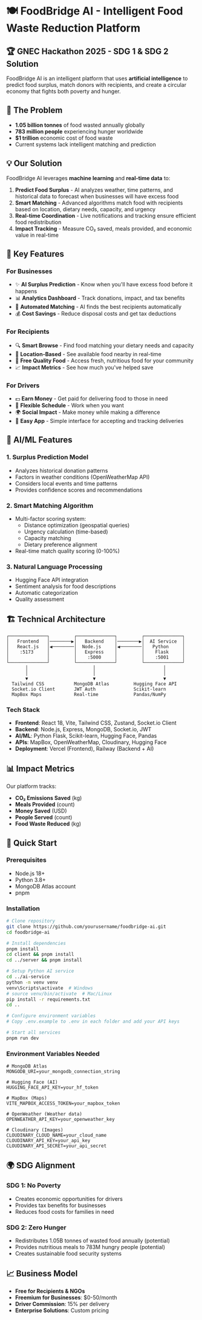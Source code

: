 # 🍽️ FoodBridge AI - Intelligent Food Waste Reduction Platform

## 🏆 GNEC Hackathon 2025 - SDG 1 & SDG 2 Solution

FoodBridge AI is an intelligent platform that uses **artificial intelligence** to predict food surplus, match donors with recipients, and create a circular economy that fights both poverty and hunger.

## 🌟 The Problem

- **1.05 billion tonnes** of food wasted annually globally
- **783 million people** experiencing hunger worldwide  
- **$1 trillion** economic cost of food waste
- Current systems lack intelligent matching and prediction

## 💡 Our Solution

FoodBridge AI leverages **machine learning** and **real-time data** to:

1. **Predict Food Surplus** - AI analyzes weather, time patterns, and historical data to forecast when businesses will have excess food
2. **Smart Matching** - Advanced algorithms match food with recipients based on location, dietary needs, capacity, and urgency
3. **Real-time Coordination** - Live notifications and tracking ensure efficient food redistribution
4. **Impact Tracking** - Measure CO₂ saved, meals provided, and economic value in real-time

## 🎯 Key Features

### For Businesses
- ✨ **AI Surplus Prediction** - Know when you'll have excess food before it happens
- 📊 **Analytics Dashboard** - Track donations, impact, and tax benefits
- 🎯 **Automated Matching** - AI finds the best recipients automatically
- 💰 **Cost Savings** - Reduce disposal costs and get tax deductions

### For Recipients
- 🔍 **Smart Browse** - Find food matching your dietary needs and capacity
- 📍 **Location-Based** - See available food nearby in real-time
- 🎁 **Free Quality Food** - Access fresh, nutritious food for your community
- 📈 **Impact Metrics** - See how much you've helped save

### For Drivers
- 💵 **Earn Money** - Get paid for delivering food to those in need
- 🚗 **Flexible Schedule** - Work when you want
- 🌍 **Social Impact** - Make money while making a difference
- 📱 **Easy App** - Simple interface for accepting and tracking deliveries

## 🤖 AI/ML Features

### 1. Surplus Prediction Model
- Analyzes historical donation patterns
- Factors in weather conditions (OpenWeatherMap API)
- Considers local events and time patterns
- Provides confidence scores and recommendations

### 2. Smart Matching Algorithm
- Multi-factor scoring system:
  - Distance optimization (geospatial queries)
  - Urgency calculation (time-based)
  - Capacity matching
  - Dietary preference alignment
- Real-time match quality scoring (0-100%)

### 3. Natural Language Processing
- Hugging Face API integration
- Sentiment analysis for food descriptions
- Automatic categorization
- Quality assessment

## 🏗️ Technical Architecture

```
┌──────────────┐         ┌──────────────┐         ┌──────────────┐
│   Frontend   │────────▶│   Backend    │────────▶│  AI Service  │
│   React.js   │◀────────│  Node.js     │◀────────│   Python     │
│    :5173     │         │   Express    │         │    Flask     │
│              │         │    :5000     │         │    :5001     │
└──────────────┘         └──────────────┘         └──────────────┘
       │                        │                         │
       │                        │                         │
       ▼                        ▼                         ▼
  Tailwind CSS           MongoDB Atlas         Hugging Face API
  Socket.io Client       JWT Auth              Scikit-learn
  MapBox Maps            Real-time             Pandas/NumPy
```

### Tech Stack
- **Frontend**: React 18, Vite, Tailwind CSS, Zustand, Socket.io Client
- **Backend**: Node.js, Express, MongoDB, Socket.io, JWT
- **AI/ML**: Python Flask, Scikit-learn, Hugging Face, Pandas
- **APIs**: MapBox, OpenWeatherMap, Cloudinary, Hugging Face
- **Deployment**: Vercel (Frontend), Railway (Backend + AI)

## 📊 Impact Metrics

Our platform tracks:
- **CO₂ Emissions Saved** (kg)
- **Meals Provided** (count)
- **Money Saved** (USD)
- **People Served** (count)
- **Food Waste Reduced** (kg)

## 🚀 Quick Start

### Prerequisites
- Node.js 18+
- Python 3.8+
- MongoDB Atlas account
- pnpm

### Installation

```bash
# Clone repository
git clone https://github.com/yourusername/foodbridge-ai.git
cd foodbridge-ai

# Install dependencies
pnpm install
cd client && pnpm install
cd ../server && pnpm install

# Setup Python AI service
cd ../ai-service
python -m venv venv
venv\Scripts\activate  # Windows
# source venv/bin/activate  # Mac/Linux
pip install -r requirements.txt
cd ..

# Configure environment variables
# Copy .env.example to .env in each folder and add your API keys

# Start all services
pnpm run dev
```

### Environment Variables Needed

```env
# MongoDB Atlas
MONGODB_URI=your_mongodb_connection_string

# Hugging Face (AI)
HUGGING_FACE_API_KEY=your_hf_token

# MapBox (Maps)
VITE_MAPBOX_ACCESS_TOKEN=your_mapbox_token

# OpenWeather (Weather data)
OPENWEATHER_API_KEY=your_openweather_key

# Cloudinary (Images)
CLOUDINARY_CLOUD_NAME=your_cloud_name
CLOUDINARY_API_KEY=your_api_key
CLOUDINARY_API_SECRET=your_api_secret
```

## 🌍 SDG Alignment

### SDG 1: No Poverty
- Creates economic opportunities for drivers
- Provides tax benefits for businesses
- Reduces food costs for families in need

### SDG 2: Zero Hunger
- Redistributes 1.05B tonnes of wasted food annually (potential)
- Provides nutritious meals to 783M hungry people (potential)
- Creates sustainable food security systems

## 📈 Business Model

- **Free for Recipients & NGOs**
- **Freemium for Businesses**: $0-50/month
- **Driver Commission**: 15% per delivery
- **Enterprise Solutions**: Custom pricing
